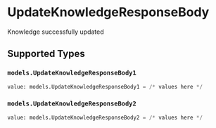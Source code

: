 # UpdateKnowledgeResponseBody

Knowledge successfully updated


## Supported Types

### `models.UpdateKnowledgeResponseBody1`

```python
value: models.UpdateKnowledgeResponseBody1 = /* values here */
```

### `models.UpdateKnowledgeResponseBody2`

```python
value: models.UpdateKnowledgeResponseBody2 = /* values here */
```


